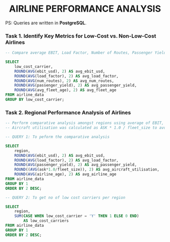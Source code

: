 <h1 align="center">AIRLINE PERFORMANCE ANALYSIS</h1>

PS: Queries are written in **PostgreSQL**.

### Task 1. Identify Key Metrics for Low-Cost vs. Non-Low-Cost Airlines
```sql
-- Compare average EBIT, Load Factor, Number of Routes, Passenger Yield, and Fleet Age by carrier type.

SELECT
	low_cost_carrier,
	ROUND(AVG(ebit_usd), 2) AS avg_ebit_usd,
	ROUND(AVG(load_factor), 2) AS avg_load_factor,
	ROUND(AVG(num_routes), 2) AS avg_num_routes,
	ROUND(AVG(passenger_yield), 2) AS avg_passenger_yield,
	ROUND(AVG(avg_fleet_age), 2) AS avg_fleet_age
FROM airline_data
GROUP BY low_cost_carrier;
```

### Task 2. Regional Performance Analysis of Airlines
```sql
-- Perform comparative analysis amongst regions using average of EBIT, Load Factor, passenger yield, fleet utilisation and airline age.
-- Aircraft utilisation was calculated as ASK * 1.0 / fleet_size to avoid zero results from integer division in PostgreSQL.

-- QUERY 1: To peform the comparative analysis

SELECT
	region,
	ROUND(AVG(ebit_usd), 2) AS avg_ebit_usd,
	ROUND(AVG(load_factor), 2) AS avg_load_factor,
	ROUND(AVG(passenger_yield), 2) AS avg_passenger_yield,
	ROUND((AVG(ask*1.0/fleet_size)), 2) AS avg_aircraft_utilisation,
	ROUND(AVG(airline_age), 2) AS avg_airline_age
FROM airline_data
GROUP BY 1
ORDER BY 2 DESC;

-- QUERY 2: To get no of low cost carriers per region

SELECT
	region,
	SUM(CASE WHEN low_cost_carrier = 'Y' THEN 1 ELSE 0 END) 
		AS low_cost_carriers
FROM airline_data
GROUP BY 1
ORDER BY 2 DESC;
```
